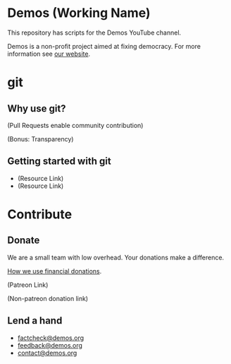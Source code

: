 # Demos (Working Name)

This repository has scripts for the Demos YouTube channel.

Demos is a non-profit project aimed at fixing democracy. For more information see [our website](link).

# git

## Why use git?

(Pull Requests enable community contribution)

(Bonus: Transparency)

## Getting started with git

* (Resource Link)
* (Resource Link)

# Contribute

## Donate

We are a small team with low overhead. Your donations make a difference.

[How we use financial donations](Link).

(Patreon Link)

(Non-patreon donation link)

## Lend a hand

* factcheck@demos.org
* feedback@demos.org
* contact@demos.org